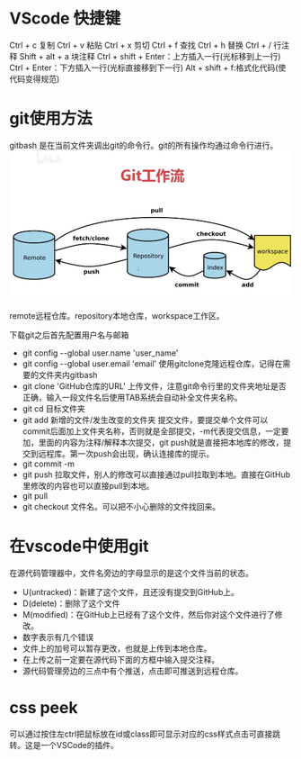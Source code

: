 # VScode 快捷键

Ctrl + c 复制
Ctrl + v 粘贴
Ctrl + x 剪切
Ctrl + f 查找
Ctrl + h 替换
Ctrl + / 行注释
Shift + alt + a 块注释
Ctrl + shift + Enter：上方插入一行(光标移到上一行)
Ctrl + Enter：下方插入一行(光标直接移到下一行)
Alt + shift + f:格式化代码(使代码变得规范)

# git使用方法
gitbash 是在当前文件夹调出git的命令行。git的所有操作均通过命令行进行。
<img src = "Learning_notes/images/git.png"/>

remote远程仓库。repository本地仓库，workspace工作区。

下载git之后首先配置用户名与邮箱
* git config --global user.name 'user_name'
* git config --global user.email 'email'
使用gitclone克隆远程仓库，记得在需要的文件夹内gitbash
* git clone 'GitHub仓库的URL'
上传文件，注意git命令行里的文件夹地址是否正确，输入一段文件名后使用TAB系统会自动补全文件夹名称。
* git cd 目标文件夹
* git add 新增的文件/发生改变的文件夹
提交文件，要提交单个文件可以commit后面加上文件夹名称，否则就是全部提交，-m代表提交信息，一定要加，里面的内容为注释/解释本次提交，git push就是直接把本地库的修改，提交到远程库。第一次push会出现，确认连接库的提示。
* git commit -m 
* git push
拉取文件，别人的修改可以直接通过pull拉取到本地。直接在GitHub里修改的内容也可以直接pull到本地。
* git pull
* git checkout 文件名。可以把不小心删除的文件找回来。

# 在vscode中使用git
在源代码管理器中，文件名旁边的字母显示的是这个文件当前的状态。

* U(untracked)：新建了这个文件，且还没有提交到GitHub上。
* D(delete)：删除了这个文件
* M(modified)：在GitHub上已经有了这个文件，然后你对这个文件进行了修改。
* 数字表示有几个错误
* 文件上的加号可以暂存更改，也就是上传到本地仓库。
* 在上传之前一定要在源代码下面的方框中输入提交注释。
* 源代码管理旁边的三点中有个推送，点击即可推送到远程仓库。


# css peek
可以通过按住左ctrl把鼠标放在id或class即可显示对应的css样式点击可直接跳转。这是一个VSCode的插件。


